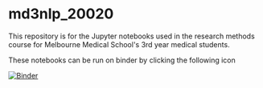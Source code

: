 # md3nlp_20020

This repository is for the Jupyter notebooks used in the research methods course for Melbourne Medical School's 3rd year medical students.

These notebooks can be run on binder by clicking the following icon

[![Binder](https://mybinder.org/badge_logo.svg)](https://mybinder.org/v2/gh/dcapurro/md3nlp_20020/master?filepath=md3nlp_20020%2Fnotebooks%2F)
